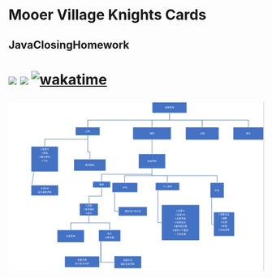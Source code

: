 # Mooer Village Knights Cards

## JavaClosingHomework

<h1>

<a href="https://www.oracle.com/java/"><img src="https://img.shields.io/badge/JDK-1.8.0-red"/></a>
<a herf="https://www.microsoft.com/zh-cn/sql-server"><img src="https://img.shields.io/badge/DataBase-MSSQL-yellow"></a>
[![wakatime](https://wakatime.com/badge/github/SaarChaffee/JavaClosingHomework.svg)](https://wakatime.com/badge/github/SaarChaffee/JavaClosingHomework)

</h1>

<img src ="./resources//pic1.png">
